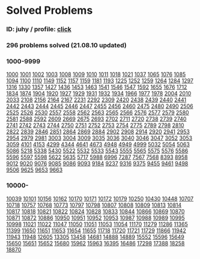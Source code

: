 # Solved Problems

### ID: juhy / profile: [click](https://www.acmicpc.net/user/juhy)

### **296 problems solved (21.08.10 updated)**

### **1000-9999**

[1000](https://www.acmicpc.net/problem/1000) [1001](https://www.acmicpc.net/problem/1001) [1002](https://www.acmicpc.net/problem/1002) [1003](https://www.acmicpc.net/problem/1003) [1008](https://www.acmicpc.net/problem/1008) [1009](https://www.acmicpc.net/problem/1009) [1010](https://www.acmicpc.net/problem/1010) [1011](https://www.acmicpc.net/problem/1011) [1018](https://www.acmicpc.net/problem/1018) [1021](https://www.acmicpc.net/problem/1021) [1037](https://www.acmicpc.net/problem/1037) [1065](https://www.acmicpc.net/problem/1065) [1076](https://www.acmicpc.net/problem/1076) [1085](https://www.acmicpc.net/problem/1085) [1094](https://www.acmicpc.net/problem/1094) [1100](https://www.acmicpc.net/problem/1100) [1110](https://www.acmicpc.net/problem/1110) [1149](https://www.acmicpc.net/problem/1149) [1152](https://www.acmicpc.net/problem/1152) [1157](https://www.acmicpc.net/problem/1157) [1159](https://www.acmicpc.net/problem/1159) [1181](https://www.acmicpc.net/problem/1181) [1193](https://www.acmicpc.net/problem/1193) [1225](https://www.acmicpc.net/problem/1225) [1252](https://www.acmicpc.net/problem/1252) [1259](https://www.acmicpc.net/problem/1259) [1264](https://www.acmicpc.net/problem/1264) [1284](https://www.acmicpc.net/problem/1284) [1297](https://www.acmicpc.net/problem/1297) [1316](https://www.acmicpc.net/problem/1316) [1330](https://www.acmicpc.net/problem/1330) [1357](https://www.acmicpc.net/problem/1357) [1427](https://www.acmicpc.net/problem/1427) [1436](https://www.acmicpc.net/problem/1436) [1453](https://www.acmicpc.net/problem/1453) [1463](https://www.acmicpc.net/problem/1463) [1541](https://www.acmicpc.net/problem/1541) [1546](https://www.acmicpc.net/problem/1546) [1547](https://www.acmicpc.net/problem/1547) [1592](https://www.acmicpc.net/problem/1592) [1655](https://www.acmicpc.net/problem/1655) [1676](https://www.acmicpc.net/problem/1676) [1712](https://www.acmicpc.net/problem/1712) [1834](https://www.acmicpc.net/problem/1834) [1874](https://www.acmicpc.net/problem/1874) [1904](https://www.acmicpc.net/problem/1904) [1920](https://www.acmicpc.net/problem/1920) [1927](https://www.acmicpc.net/problem/1927) [1929](https://www.acmicpc.net/problem/1929) [1931](https://www.acmicpc.net/problem/1931) [1932](https://www.acmicpc.net/problem/1932) [1934](https://www.acmicpc.net/problem/1934) [1966](https://www.acmicpc.net/problem/1966) [1977](https://www.acmicpc.net/problem/1977) [1978](https://www.acmicpc.net/problem/1978) [2004](https://www.acmicpc.net/problem/2004) [2010](https://www.acmicpc.net/problem/2010) [2033](https://www.acmicpc.net/problem/2033) [2108](https://www.acmicpc.net/problem/2108) [2156](https://www.acmicpc.net/problem/2156) [2164](https://www.acmicpc.net/problem/2164) [2167](https://www.acmicpc.net/problem/2167) [2231](https://www.acmicpc.net/problem/2231) [2292](https://www.acmicpc.net/problem/2292) [2309](https://www.acmicpc.net/problem/2309) [2420](https://www.acmicpc.net/problem/2420) [2438](https://www.acmicpc.net/problem/2438) [2439](https://www.acmicpc.net/problem/2439) [2440](https://www.acmicpc.net/problem/2440) [2441](https://www.acmicpc.net/problem/2441) [2442](https://www.acmicpc.net/problem/2442) [2443](https://www.acmicpc.net/problem/2443) [2444](https://www.acmicpc.net/problem/2444) [2445](https://www.acmicpc.net/problem/2445) [2446](https://www.acmicpc.net/problem/2446) [2447](https://www.acmicpc.net/problem/2447) [2455](https://www.acmicpc.net/problem/2455) [2456](https://www.acmicpc.net/problem/2456) [2460](https://www.acmicpc.net/problem/2460) [2475](https://www.acmicpc.net/problem/2475) [2480](https://www.acmicpc.net/problem/2480) [2490](https://www.acmicpc.net/problem/2490) [2506](https://www.acmicpc.net/problem/2506) [2525](https://www.acmicpc.net/problem/2525) [2526](https://www.acmicpc.net/problem/2526) [2530](https://www.acmicpc.net/problem/2530) [2557](https://www.acmicpc.net/problem/2557) [2558](https://www.acmicpc.net/problem/2558) [2562](https://www.acmicpc.net/problem/2562) [2563](https://www.acmicpc.net/problem/2563) [2565](https://www.acmicpc.net/problem/2565) [2566](https://www.acmicpc.net/problem/2566) [2576](https://www.acmicpc.net/problem/2576) [2577](https://www.acmicpc.net/problem/2577) [2579](https://www.acmicpc.net/problem/2579) [2580](https://www.acmicpc.net/problem/2580) [2581](https://www.acmicpc.net/problem/2581) [2588](https://www.acmicpc.net/problem/2588) [2592](https://www.acmicpc.net/problem/2592) [2609](https://www.acmicpc.net/problem/2609) [2669](https://www.acmicpc.net/problem/2669) [2675](https://www.acmicpc.net/problem/2675) [2693](https://www.acmicpc.net/problem/2693) [2702](https://www.acmicpc.net/problem/2702) [2711](https://www.acmicpc.net/problem/2711) [2720](https://www.acmicpc.net/problem/2720) [2738](https://www.acmicpc.net/problem/2738) [2739](https://www.acmicpc.net/problem/2739) [2740](https://www.acmicpc.net/problem/2740) [2741](https://www.acmicpc.net/problem/2741) [2742](https://www.acmicpc.net/problem/2742) [2743](https://www.acmicpc.net/problem/2743) [2744](https://www.acmicpc.net/problem/2744) [2750](https://www.acmicpc.net/problem/2750) [2751](https://www.acmicpc.net/problem/2751) [2752](https://www.acmicpc.net/problem/2752) [2753](https://www.acmicpc.net/problem/2753) [2754](https://www.acmicpc.net/problem/2754) [2775](https://www.acmicpc.net/problem/2775) [2789](https://www.acmicpc.net/problem/2789) [2798](https://www.acmicpc.net/problem/2798) [2810](https://www.acmicpc.net/problem/2810) [2822](https://www.acmicpc.net/problem/2822) [2839](https://www.acmicpc.net/problem/2839) [2846](https://www.acmicpc.net/problem/2846) [2851](https://www.acmicpc.net/problem/2851) [2864](https://www.acmicpc.net/problem/2864) [2869](https://www.acmicpc.net/problem/2869) [2884](https://www.acmicpc.net/problem/2884) [2902](https://www.acmicpc.net/problem/2902) [2908](https://www.acmicpc.net/problem/2908) [2914](https://www.acmicpc.net/problem/2914) [2920](https://www.acmicpc.net/problem/2920) [2941](https://www.acmicpc.net/problem/2941) [2953](https://www.acmicpc.net/problem/2953) [2954](https://www.acmicpc.net/problem/2954) [2979](https://www.acmicpc.net/problem/2979) [2981](https://www.acmicpc.net/problem/2981) [3003](https://www.acmicpc.net/problem/3003) [3004](https://www.acmicpc.net/problem/3004) [3009](https://www.acmicpc.net/problem/3009) [3035](https://www.acmicpc.net/problem/3035) [3036](https://www.acmicpc.net/problem/3036) [3040](https://www.acmicpc.net/problem/3040) [3046](https://www.acmicpc.net/problem/3046) [3047](https://www.acmicpc.net/problem/3047) [3052](https://www.acmicpc.net/problem/3052) [3053](https://www.acmicpc.net/problem/3053) [3059](https://www.acmicpc.net/problem/3059) [4101](https://www.acmicpc.net/problem/4101) [4153](https://www.acmicpc.net/problem/4153) [4299](https://www.acmicpc.net/problem/4299) [4344](https://www.acmicpc.net/problem/4344) [4641](https://www.acmicpc.net/problem/4641) [4673](https://www.acmicpc.net/problem/4673) [4948](https://www.acmicpc.net/problem/4948) [4949](https://www.acmicpc.net/problem/4949) [4999](https://www.acmicpc.net/problem/4999) [5032](https://www.acmicpc.net/problem/5032) [5054](https://www.acmicpc.net/problem/5054) [5063](https://www.acmicpc.net/problem/5063) [5086](https://www.acmicpc.net/problem/5086) [5218](https://www.acmicpc.net/problem/5218) [5338](https://www.acmicpc.net/problem/5338) [5430](https://www.acmicpc.net/problem/5430) [5522](https://www.acmicpc.net/problem/5522) [5532](https://www.acmicpc.net/problem/5532) [5533](https://www.acmicpc.net/problem/5533) [5543](https://www.acmicpc.net/problem/5543) [5555](https://www.acmicpc.net/problem/5555) [5565](https://www.acmicpc.net/problem/5565) [5575](https://www.acmicpc.net/problem/5575) [5576](https://www.acmicpc.net/problem/5576) [5586](https://www.acmicpc.net/problem/5586) [5596](https://www.acmicpc.net/problem/5596) [5597](https://www.acmicpc.net/problem/5597) [5598](https://www.acmicpc.net/problem/5598) [5622](https://www.acmicpc.net/problem/5622) [5635](https://www.acmicpc.net/problem/5635) [5717](https://www.acmicpc.net/problem/5717) [5988](https://www.acmicpc.net/problem/5988) [6996](https://www.acmicpc.net/problem/6996) [7287](https://www.acmicpc.net/problem/7287) [7567](https://www.acmicpc.net/problem/7567) [7568](https://www.acmicpc.net/problem/7568) [8393](https://www.acmicpc.net/problem/8393) [8958](https://www.acmicpc.net/problem/8958) [9012](https://www.acmicpc.net/problem/9012) [9020](https://www.acmicpc.net/problem/9020) [9076](https://www.acmicpc.net/problem/9076) [9085](https://www.acmicpc.net/problem/9085) [9086](https://www.acmicpc.net/problem/9086) [9093](https://www.acmicpc.net/problem/9093) [9184](https://www.acmicpc.net/problem/9184) [9237](https://www.acmicpc.net/problem/9237) [9316](https://www.acmicpc.net/problem/9316) [9375](https://www.acmicpc.net/problem/9375) [9455](https://www.acmicpc.net/problem/9455) [9461](https://www.acmicpc.net/problem/9461) [9498](https://www.acmicpc.net/problem/9498) [9506](https://www.acmicpc.net/problem/9506) [9625](https://www.acmicpc.net/problem/9625) [9653](https://www.acmicpc.net/problem/9653) [9663](https://www.acmicpc.net/problem/9663)

### **10000-**

[10039](https://www.acmicpc.net/problem/10039) [10101](https://www.acmicpc.net/problem/10101) [10156](https://www.acmicpc.net/problem/10156) [10162](https://www.acmicpc.net/problem/10162) [10170](https://www.acmicpc.net/problem/10170) [10171](https://www.acmicpc.net/problem/10171) [10172](https://www.acmicpc.net/problem/10172) [10179](https://www.acmicpc.net/problem/10179) [10250](https://www.acmicpc.net/problem/10250) [10430](https://www.acmicpc.net/problem/10430) [10448](https://www.acmicpc.net/problem/10448) [10707](https://www.acmicpc.net/problem/10707) [10718](https://www.acmicpc.net/problem/10718) [10757](https://www.acmicpc.net/problem/10757) [10768](https://www.acmicpc.net/problem/10768) [10773](https://www.acmicpc.net/problem/10773) [10797](https://www.acmicpc.net/problem/10797) [10798](https://www.acmicpc.net/problem/10798) [10807](https://www.acmicpc.net/problem/10807) [10808](https://www.acmicpc.net/problem/10808) [10809](https://www.acmicpc.net/problem/10809) [10813](https://www.acmicpc.net/problem/10813) [10814](https://www.acmicpc.net/problem/10814) [10817](https://www.acmicpc.net/problem/10817) [10818](https://www.acmicpc.net/problem/10818) [10821](https://www.acmicpc.net/problem/10821) [10822](https://www.acmicpc.net/problem/10822) [10824](https://www.acmicpc.net/problem/10824) [10828](https://www.acmicpc.net/problem/10828) [10833](https://www.acmicpc.net/problem/10833) [10844](https://www.acmicpc.net/problem/10844) [10866](https://www.acmicpc.net/problem/10866) [10869](https://www.acmicpc.net/problem/10869) [10870](https://www.acmicpc.net/problem/10870) [10871](https://www.acmicpc.net/problem/10871) [10872](https://www.acmicpc.net/problem/10872) [10886](https://www.acmicpc.net/problem/10886) [10950](https://www.acmicpc.net/problem/10950) [10951](https://www.acmicpc.net/problem/10951) [10952](https://www.acmicpc.net/problem/10952) [10953](https://www.acmicpc.net/problem/10953) [10987](https://www.acmicpc.net/problem/10987) [10988](https://www.acmicpc.net/problem/10988) [10989](https://www.acmicpc.net/problem/10989) [10995](https://www.acmicpc.net/problem/10995) [10998](https://www.acmicpc.net/problem/10998) [11021](https://www.acmicpc.net/problem/11021) [11022](https://www.acmicpc.net/problem/11022) [11047](https://www.acmicpc.net/problem/11047) [11050](https://www.acmicpc.net/problem/11050) [11051](https://www.acmicpc.net/problem/11051) [11053](https://www.acmicpc.net/problem/11053) [11054](https://www.acmicpc.net/problem/11054) [11170](https://www.acmicpc.net/problem/11170) [11279](https://www.acmicpc.net/problem/11279) [11286](https://www.acmicpc.net/problem/11286) [11365](https://www.acmicpc.net/problem/11365) [11399](https://www.acmicpc.net/problem/11399) [11650](https://www.acmicpc.net/problem/11650) [11651](https://www.acmicpc.net/problem/11651) [11653](https://www.acmicpc.net/problem/11653) [11654](https://www.acmicpc.net/problem/11654) [11655](https://www.acmicpc.net/problem/11655) [11718](https://www.acmicpc.net/problem/11718) [11720](https://www.acmicpc.net/problem/11720) [11721](https://www.acmicpc.net/problem/11721) [11729](https://www.acmicpc.net/problem/11729) [11866](https://www.acmicpc.net/problem/11866) [11942](https://www.acmicpc.net/problem/11942) [11943](https://www.acmicpc.net/problem/11943) [11948](https://www.acmicpc.net/problem/11948) [12605](https://www.acmicpc.net/problem/12605) [13305](https://www.acmicpc.net/problem/13305) [13458](https://www.acmicpc.net/problem/13458) [14681](https://www.acmicpc.net/problem/14681) [14888](https://www.acmicpc.net/problem/14888) [14889](https://www.acmicpc.net/problem/14889) [15552](https://www.acmicpc.net/problem/15552) [15596](https://www.acmicpc.net/problem/15596) [15649](https://www.acmicpc.net/problem/15649) [15650](https://www.acmicpc.net/problem/15650) [15651](https://www.acmicpc.net/problem/15651) [15652](https://www.acmicpc.net/problem/15652) [15680](https://www.acmicpc.net/problem/15680) [15962](https://www.acmicpc.net/problem/15962) [15963](https://www.acmicpc.net/problem/15963) [16395](https://www.acmicpc.net/problem/16395) [16486](https://www.acmicpc.net/problem/16486) [17298](https://www.acmicpc.net/problem/17298) [17388](https://www.acmicpc.net/problem/17388) [18258](https://www.acmicpc.net/problem/18258) [18870](https://www.acmicpc.net/problem/18870)